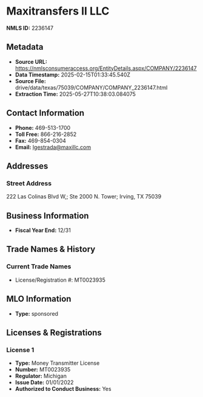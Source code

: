 # Maxitransfers II LLC

**NMLS ID:** 2236147

## Metadata
- **Source URL:** https://nmlsconsumeraccess.org/EntityDetails.aspx/COMPANY/2236147
- **Data Timestamp:** 2025-02-15T01:33:45.540Z
- **Source File:** drive/data/texas/75039/COMPANY/COMPANY_2236147.html
- **Extraction Time:** 2025-05-27T10:38:03.084075

## Contact Information
- **Phone:** 469-513-1700
- **Toll Free:** 866-216-2852
- **Fax:** 469-854-0304
- **Email:** lgestrada@maxillc.com

## Addresses
### Street Address
222 Las Colinas Blvd W,; Ste 2000 N. Tower; Irving, TX 75039

## Business Information
- **Fiscal Year End:** 12/31

## Trade Names & History
### Current Trade Names
- License/Registration #: MT0023935

## MLO Information
- **Type:** sponsored

## Licenses & Registrations

### License 1
- **Type:** Money Transmitter License
- **Number:** MT0023935
- **Regulator:** Michigan
- **Issue Date:** 01/01/2022
- **Authorized to Conduct Business:** Yes

